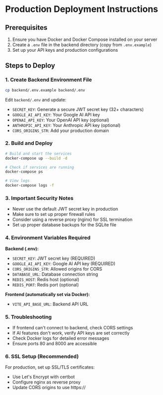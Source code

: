 # Production Deployment Instructions

## Prerequisites
1. Ensure you have Docker and Docker Compose installed on your server
2. Create a `.env` file in the backend directory (copy from `.env.example`)
3. Set up your API keys and production configurations

## Steps to Deploy

### 1. Create Backend Environment File
```bash
cp backend/.env.example backend/.env
```

Edit `backend/.env` and update:
- `SECRET_KEY`: Generate a secure JWT secret key (32+ characters)
- `GOOGLE_AI_API_KEY`: Your Google AI API key
- `OPENAI_API_KEY`: Your OpenAI API key (optional)
- `ANTHROPIC_API_KEY`: Your Anthropic API key (optional)
- `CORS_ORIGINS_STR`: Add your production domain

### 2. Build and Deploy
```bash
# Build and start the services
docker-compose up --build -d

# Check if services are running
docker-compose ps

# View logs
docker-compose logs -f
```

### 3. Important Security Notes
- Never use the default JWT secret key in production
- Make sure to set up proper firewall rules
- Consider using a reverse proxy (nginx) for SSL termination
- Set up proper database backups for the SQLite file

### 4. Environment Variables Required

**Backend (.env):**
- `SECRET_KEY`: JWT secret key (REQUIRED)
- `GOOGLE_AI_API_KEY`: Google AI API key (REQUIRED)
- `CORS_ORIGINS_STR`: Allowed origins for CORS
- `DATABASE_URL`: Database connection string
- `REDIS_HOST`: Redis host (optional)
- `REDIS_PORT`: Redis port (optional)

**Frontend (automatically set via Docker):**
- `VITE_API_BASE_URL`: Backend API URL

### 5. Troubleshooting
- If frontend can't connect to backend, check CORS settings
- If AI features don't work, verify API keys are set correctly
- Check Docker logs for detailed error messages
- Ensure ports 80 and 8000 are accessible

### 6. SSL Setup (Recommended)
For production, set up SSL/TLS certificates:
- Use Let's Encrypt with certbot
- Configure nginx as reverse proxy
- Update CORS origins to use https://

